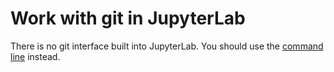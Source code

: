 # Work with git in JupyterLab

There is no git interface built into JupyterLab. You should use the [command line](command-line-git.html) instead.
